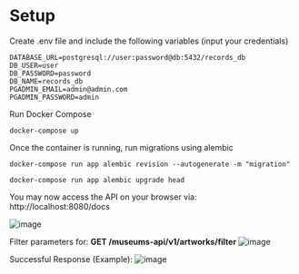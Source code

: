 # Setup

Create .env file and include the following variables (input your credentials)

``` 
DATABASE_URL=postgresql://user:password@db:5432/records_db
DB_USER=user
DB_PASSWORD=password
DB_NAME=records_db 
PGADMIN_EMAIL=admin@admin.com
PGADMIN_PASSWORD=admin
```


Run Docker Compose

```docker-compose up```

Once the container is running, run migrations using alembic

```docker-compose run app alembic revision --autogenerate -m "migration"```

```docker-compose run app alembic upgrade head```

You may now access the API on your browser via: http://localhost:8080/docs

![image](https://user-images.githubusercontent.com/73839376/216799142-d69cf304-da51-48d7-8e8d-ebb3a19df283.png)

Filter parameters for: **GET /museums-api/v1/artworks/filter**
![image](https://user-images.githubusercontent.com/73839376/216801957-bc35a82c-98f7-4deb-8051-7d3789e3b03b.png)


Successful Response (Example):
![image](https://user-images.githubusercontent.com/73839376/216801921-80236495-9fac-4dbc-a10b-f47c1987da97.png)


